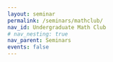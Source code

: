 ```yaml
---
layout: seminar
permalink: /seminars/mathclub/
nav_id: Undergraduate Math Club
# nav_nesting: true
nav_parent: Seminars
events: false
---
```

